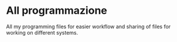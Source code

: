 # All programmazione
All my programming files for easier workflow and sharing of files for working on different systems.
